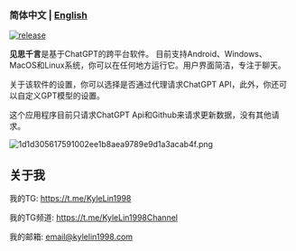 ### 简体中文 | [English](./README_en.md)

[![release](https://img.shields.io/github/v/release/kylelin1998/See-Think-Say-App)](https://github.com/kylelin1998/See-Think-Say-App/releases/latest)

**见思千言**是基于ChatGPT的跨平台软件。 目前支持Android、Windows、MacOS和Linux系统，你可以在任何地方运行它。用户界面简洁，专注于聊天。

关于该软件的设置，你可以选择是否通过代理请求ChatGPT API，此外，你还可以自定义GPT模型的设置。

这个应用程序目前只请求ChatGPT Api和Github来请求更新数据，没有其他请求。

![1d1d305617591002ee1b8aea9789e9d1a3acab4f.png](https://openimg.kylelin1998.com/img/1d1d305617591002ee1b8aea9789e9d1a3acab4f.png)

## 关于我
我的TG: https://t.me/KyleLin1998

我的TG频道: https://t.me/KyleLin1998Channel

我的邮箱: email@kylelin1998.com
